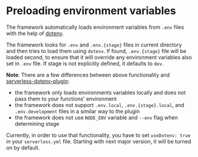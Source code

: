 <!--
title: Preloading environment variables
menuText: Preloading environment variables
layout: Doc
-->

# Preloading environment variables

The framework automatically loads environment variables from `.env` files with the help of [dotenv](https://www.npmjs.com/package/dotenv).

The framework looks for `.env` and `.env.{stage}` files in current directory and then tries to load them using `dotenv`. If found, `.env.{stage}` file will be loaded second, to ensure that it will override any environment variables also set in `.env` file. If stage is not explicitly defined, it defaults to `dev`.

**Note**: There are a few differences between above functionality and [serverless-dotenv-plugin](https://github.com/colynb/serverless-dotenv-plugin):

- the framework only loads environments variables locally and does not pass them to your functions' environment
- the framework does not support `.env.local`, `.env.{stage}.local`, and `.env.development` files in a similar way to the plugin
- the framework does not use `NODE_ENV` variable and `--env` flag when determining stage

Currently, in order to use that functionality, you have to set `useDotenv: true` in your `serverless.yml` file. Starting with next major version, it will be turned on by default.
